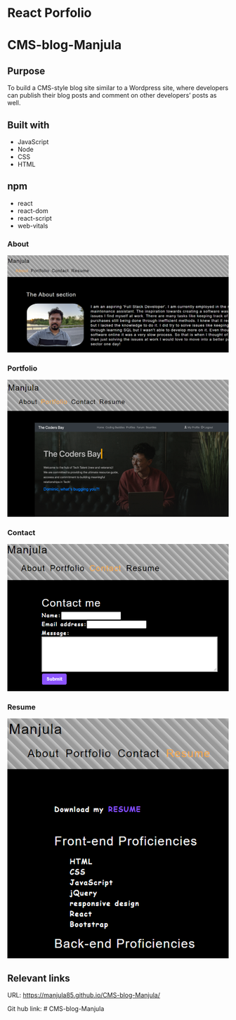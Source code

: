 # React Porfolio

# CMS-blog-Manjula

## Purpose
To build a CMS-style blog site similar to a Wordpress site, where developers can publish their blog posts and comment on other developers’ posts as well.

## Built with
* JavaScript
* Node
* CSS
* HTML

## npm 
* react
* react-dom
* react-script
* web-vitals

### About
![](/images/about.PNG)

### Portfolio

![](/images/portfolio.PNG)

### Contact

![](/images/contact.PNG)

### Resume

![](/images/resume.PNG)


## Relevant links
URL: https://manjula85.github.io/CMS-blog-Manjula/

Git hub link: # CMS-blog-Manjula
